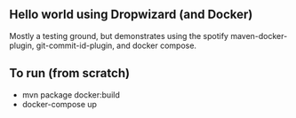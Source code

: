 Hello world using Dropwizard (and Docker)
---
Mostly a testing ground, but demonstrates using the spotify maven-docker-plugin, git-commit-id-plugin, and docker compose.

To run (from scratch)
---
* mvn package docker:build
* docker-compose up
